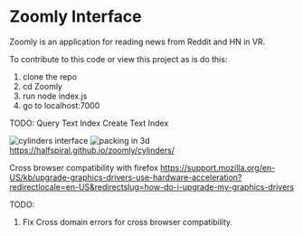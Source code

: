 # Zoomly Interface

Zoomly is an application for reading news from Reddit and HN in VR.

To contribute to this code or view this project as is do this: 

1. clone the repo
2. cd Zoomly
3. run node index.js
4. go to localhost:7000

TODO:
Query Text Index
Create Text Index

![cylinders interface](https://raw.githubusercontent.com/halfspiral/zoomly/master/cylinders.gif)
![packing in 3d](https://raw.githubusercontent.com/halfspiral/zoomly/master/packing.png)
https://halfspiral.github.io/zoomly/cylinders/

Cross browser compatibility with firefox 
https://support.mozilla.org/en-US/kb/upgrade-graphics-drivers-use-hardware-acceleration?redirectlocale=en-US&redirectslug=how-do-i-upgrade-my-graphics-drivers

TODO:

1. Fix Cross domain errors for cross browser compatibility. 
